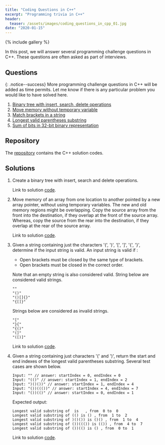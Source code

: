 ```yaml
---
title: "Coding Questions in C++"
excerpt: "Programming trivia in C++"
header:
  teaser: /assets/images/coding_questions_in_cpp_01.jpg
date: "2020-01-15"   
---
```


{% include gallery %}

In this post, we will answer several programming challenge questions in C++. These questions are often asked as part of interviews.

## Questions
{: .notice--success}
More programming challenge questions in C++ will be added as time permits. Let me know if there is any particular problem you would like to have solved here.

1. [Binary tree with insert, search, delete operations](#binaryTree)
1. [Move memory without temporary variable](#memoryMove)
1. [Match brackets in a string](#balancedBrackets)
1. [Longest valid parentheses substring](#longestSubstring)
1. [Sum of bits in 32-bit binary representation](#sumOfBits)

## Repository
The [repository](https://github.com/Adaickalavan/coding-questions-in-cpp) contains the C++ solution codes.

## Solutions

1. <a name="binaryTree"></a> Create a binary tree with insert, search and delete operations.

    Link to solution [code](https://github.com/Adaickalavan/coding-questions-in-cpp/blob/master/app/binaryTree.cpp).

1. <a name="memoryMove"></a> Move memory of an array from one location to another pointed by a new array pointer, without using temporary variables. The new and old memory regions might be overlapping. Copy the source array from the front into the destination, if they overlap at the front of the source array. Whereas, copy the source from the rear into the destination, if they overlap at the rear of the source array.

    Link to solution [code](https://github.com/Adaickalavan/coding-questions-in-cpp/blob/master/app/memMove.cpp).

1. <a name="balancedBrackets"></a> Given a string containing just the characters '(', ')', '[', ']', '{', '}', determine if the input string is valid. An input string is valid if :
    + Open brackets must be closed by the same type of brackets.
    + Open brackets must be closed in the correct order.
  
    Note that an empty string is also considered valid. String below are considered valid strings.
    ```text
    ""
    "()"
    "()[]{}"
    "{[]}"
    ```
    Strings below are considered as invalid strings.
    ```text
    "["
    "}{"
    "{()"
    "(]"
    "([)]"
    ```

    Link to solution [code](https://github.com/Adaickalavan/coding-questions-in-cpp/blob/master/app/balancedBrackets.cpp).

1. <a name="longestSubstring"></a> Given a string containing just characters '(' and ')', return the start and end indexes of the longest valid parentheses substring. Several test cases are shown below.
    ```text
    Input: "" // answer: startIndex = 0, endIndex = 0
    Input: "(()" // answer: startIndex = 1, endIndex = 2
    Input: ")()())" // answer: startIndex = 1, endIndex = 4
    Input: "())((())" // answer: startIndex = 4, endIndex = 7
    Input: "())(()" // answer: startIndex = 0, endIndex = 1
    ```
    Expected output:
    ```text
    Longest valid substring of  is   , from  0 to  0
    Longest valid substring of (() is () , from  1 to  2
    Longest valid substring of )()()) is ()() , from  1 to  4
    Longest valid substring of ())((()) is (()) , from  4 to  7
    Longest valid substring of ())(() is () , from  0 to  1
    ```
    Link to solution [code](https://github.com/Adaickalavan/coding-questions-in-cpp/blob/master/app/balancedBrackets.cpp).
